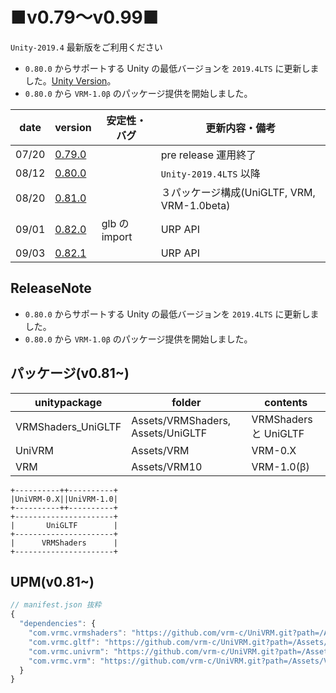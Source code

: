 # ■v0.79～v0.99■

`Unity-2019.4` 最新版をご利用ください

- `0.80.0` からサポートする Unity の最低バージョンを `2019.4LTS` に更新しました。[Unity Version](/univrm/install/unity_version)。
- `0.80.0` から `VRM-1.0β` のパッケージ提供を開始しました。

| date  | version                                                       | 安定性・バグ  | 更新内容・備考                              |
| ----- | ------------------------------------------------------------- | ------------- | ------------------------------------------- |
| 07/20 | [0.79.0](http://github.com/vrm-c/UniVRM/releases/tag/v0.79.0) |               | pre release 運用終了                        |
| 08/12 | [0.80.0](http://github.com/vrm-c/UniVRM/releases/tag/v0.80.0) |               | `Unity-2019.4LTS` 以降                      |
| 08/20 | [0.81.0](http://github.com/vrm-c/UniVRM/releases/tag/v0.81.0) |               | ３パッケージ構成(UniGLTF, VRM, VRM-1.0beta) |
| 09/01 | [0.82.0](http://github.com/vrm-c/UniVRM/releases/tag/v0.82.0) | glb の import | URP API                                     |
| 09/03 | [0.82.1](http://github.com/vrm-c/UniVRM/releases/tag/v0.82.1) |               | URP API                                     |

## ReleaseNote

- `0.80.0` からサポートする Unity の最低バージョンを `2019.4LTS` に更新しました。
- `0.80.0` から `VRM-1.0β` のパッケージ提供を開始しました。

## パッケージ(v0.81~)

| unitypackage       | folder                            | contents              |
| ------------------ | --------------------------------- | --------------------- |
| VRMShaders_UniGLTF | Assets/VRMShaders, Assets/UniGLTF | VRMShaders と UniGLTF |
| UniVRM             | Assets/VRM                        | VRM-0.X               |
| VRM                | Assets/VRM10                      | VRM-1.0(β)            |

```
+----------++----------+
|UniVRM-0.X||UniVRM-1.0|
+----------++----------+
+----------------------+
|       UniGLTF        |
+----------------------+
|      VRMShaders      |
+----------------------+
```

## UPM(v0.81~)

```js
// manifest.json 抜粋
{
  "dependencies": {
    "com.vrmc.vrmshaders": "https://github.com/vrm-c/UniVRM.git?path=/Assets/VRMShaders#v0.82.1",
    "com.vrmc.gltf": "https://github.com/vrm-c/UniVRM.git?path=/Assets/UniGLTF#v0.82.1", // rename unigltf to gltf
    "com.vrmc.univrm": "https://github.com/vrm-c/UniVRM.git?path=/Assets/VRM#v0.82.1",
    "com.vrmc.vrm": "https://github.com/vrm-c/UniVRM.git?path=/Assets/VRM10#v0.82.1", // rename univrm1 to vrm
  }
}
```
